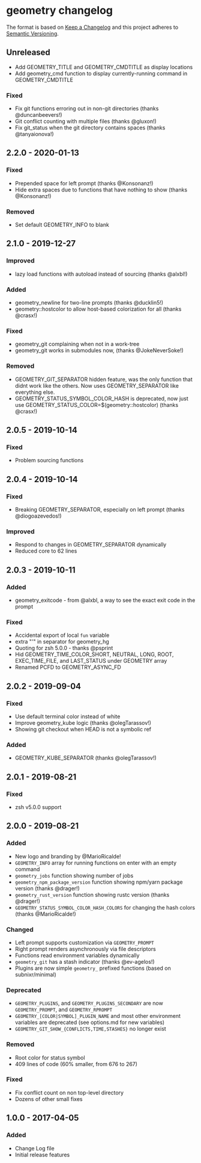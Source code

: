 # geometry changelog

The format is based on [Keep a Changelog](http://keepachangelog.com/)
and this project adheres to [Semantic Versioning](http://semver.org/).

## Unreleased
- Add GEOMETRY_TITLE and GEOMETRY_CMDTITLE as display locations
- Add geometry_cmd function to display currently-running command in GEOMETRY_CMDTITLE

### Fixed
- Fix git functions erroring out in non-git directories (thanks @duncanbeevers!)
- Git conflict counting with multiple files (thanks @gluxon!)
- Fix git_status when the git directory contains spaces (thanks @tanyaionova!)

## 2.2.0 - 2020-01-13

### Fixed
- Prepended space for left prompt (thanks @Konsonanz!)
- Hide extra spaces due to functions that have nothing to show (thanks @Konsonanz!)

### Removed
- Set default GEOMETRY_INFO to blank

## 2.1.0 - 2019-12-27

### Improved
- lazy load functions with autoload instead of sourcing (thanks @alxbl!)

### Added
- geometry_newline for two-line prompts (thanks @ducklin5!)
- geometry::hostcolor to allow host-based colorization for all (thanks @crasx!)

### Fixed
- geometry_git complaining when not in a work-tree
- geometry_git works in submodules now, (thanks @JokeNeverSoke!)

### Removed
- GEOMETRY_GIT_SEPARATOR hidden feature, was the only function that didnt work like the others.
Now uses GEOMETRY_SEPARATOR like everything else.
- GEOMETRY_STATUS_SYMBOL_COLOR_HASH is deprecated, now just use GEOMETRY_STATUS_COLOR=$(geometry::hostcolor) (thanks @crasx!)

## 2.0.5 - 2019-10-14

### Fixed
- Problem sourcing functions

## 2.0.4 - 2019-10-14

### Fixed
- Breaking GEOMETRY_SEPARATOR, especially on left prompt (thanks @diogoazevedos!)

### Improved
- Respond to changes in GEOMETRY_SEPARATOR dynamically
- Reduced core to 62 lines

## 2.0.3 - 2019-10-11

### Added
- geometry_exitcode - from @alxbl, a way to see the exact exit code in the prompt

### Fixed
- Accidental export of local `fun` variable
- extra "'" in separator for geometry_hg
- Quoting for zsh 5.0.0 - thanks @psprint
- Hid GEOMETRY_TIME_COLOR_SHORT, NEUTRAL, LONG, ROOT, EXEC_TIME_FILE, and LAST_STATUS under GEOMETRY array
- Renamed PCFD to GEOMETRY_ASYNC_FD

## 2.0.2 - 2019-09-04

### Fixed
- Use default terminal color instead of white
- Improve geometry_kube logic (thanks @olegTarassov!)
- Showing git checkout when HEAD is not a symbolic ref

### Added
- GEOMETRY_KUBE_SEPARATOR (thanks @olegTarassov!)

## 2.0.1 - 2019-08-21

### Fixed
- zsh v5.0.0 support

## 2.0.0 - 2019-08-21

### Added
- New logo and branding by @MarioRicalde!
- `GEOMETRY_INFO` array for running functions on enter with an empty command
- `geometry_jobs` function showing number of jobs
- `geometry_npm_package_version` function showing npm/yarn package version (thanks @drager!)
- `geometry_rust_version` function showing rustc version (thanks @drager!)
- `GEOMETRY_STATUS_SYMBOL_COLOR_HASH_COLORS` for changing the hash colors (thanks @MarioRicalde!)

### Changed
- Left prompt supports customization via `GEOMETRY_PROMPT`
- Right prompt renders asynchronously via file descriptors
- Functions read environment variables dynamically
- `geometry_git` has a stash indicator (thanks @ev-agelos!)
- Plugins are now simple `geometry_` prefixed functions (based on subnixr/minimal)

### Deprecated
- `GEOMETRY_PLUGINS`, and `GEOMETRY_PLUGINS_SECONDARY` are now `GEOMETRY_PROMPT`, and `GEOMETRY_RPROMPT`
- `GEOMETRY_[COLOR|SYMBOL]_PLUGIN_NAME` and most other environment variables are deprecated (see options.md for new variables)
- `GEOMETRY_GIT_SHOW_{CONFLICTS,TIME,STASHES}` no longer exist

### Removed
- Root color for status symbol
- 409 lines of code (60% smaller, from 676 to 267)

### Fixed
- Fix conflict count on non top-level directory
- Dozens of other small fixes

## 1.0.0 - 2017-04-05

### Added
- Change Log file
- Initial release features

[Unreleased]: https://github.com/geometry-zsh/geometry/compare/v2.2.0...HEAD
